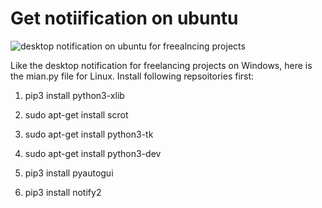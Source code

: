 
# Get notiification on ubuntu

![desktop notification on ubuntu for freealncing projects](https://github.com/earthat/freelancing-jobs-desktop-notification/Ubuntu/images/ubuntu_notification.png)


Like the desktop notification for freelancing projects on Windows, here is the mian.py file for Linux. Install following repsoitories first:

1. pip3 install python3-xlib

2. sudo apt-get install scrot

3. sudo apt-get install python3-tk

4. sudo apt-get install python3-dev

5. pip3 install pyautogui

6. pip3 install notify2
